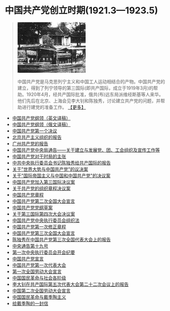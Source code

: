 # 中国共产党创立时期(1921.3—1923.5)
>
> ![](../../pic/001.jpg)
> 
> 中国共产党是马克思列宁主义和中国工人运动相结合的产物。中国共产党的建立，得到了列宁领导的第三国际(即共产国际，成立于1919年3月)的帮助。1920年4月，经共产国际批准，俄共(布)远东局派维经斯基等人来华。他们先后在北京、上海会见李大钊和陈独秀，讨论建立共产党的问题，并帮助进行建党的准备工作。 [【更多】](./introduce.md)

- [中国共产党纲领（英文译稿）](./article-1.md)
- [中国共产党纲领（俄文译稿）](./article-2.md)
- [中国共产党第一个决议](./article-3.md)
- [北京共产主义组织的报告](./article-4.md)
- [广州共产党的报告](./article-5.md)
- [中国共产党中央局通告——关于建立与发展党、团、工会组织及宣传工作等](./article-6.md)
- [中国共产党对于时局的主张](./article-7.md)
- [中共中央执行委员会书记陈独秀给共产国际的报告](./article-8.md)
- [关于"世界大势与中国共产党"的议决案](./article-9.md)
- [关于"国际帝国主义与中国和中国共产党"的决议案](./article-10.md)
- [中国共产党加入第三国际决议案](./article-11.md)
- [关于共产党的组织章程决议案](./article-12.md)
- [中国共产党章程](./article-13.md)
- [中国共产党第二次全国大会宣言](./article-14.md)
- [中国共产党党纲草案](./article-15.md)
- [关于第三国际第四次大会决议案](./article-16.md)
- [中国共产党中央执行委员会组织法](./article-17.md)
- [中国共产党第一次修正章程](./article-18.md)
- [中国共产党第三次全国大会宣言](./article-19.md)
- [陈独秀在中国共产党第三次全国代表大会上的报告](./article-20.md)
- [中央通告第十九号](./article-21.md)
- [第一次中央执行委员会开会纪要](./article-22.md)
- [中国共产党宣言](./article-23.md)
- [中国共产党第一次代表大会](./article-24.md)
- [第一次全国劳动大会宣言](./article-25.md)
- [中国国民革命与社会各阶级](./article-26.md)
- [李大钊在共产国际第五次代表大会第二十二次会议上的报告](./article-27.md)
- [中国第二次全国劳动大会宣言](./article-28.md)
- [中国国民革命与戴季陶主义](./article-29.md)
- [给戴季陶的一封信](./article-30.md)